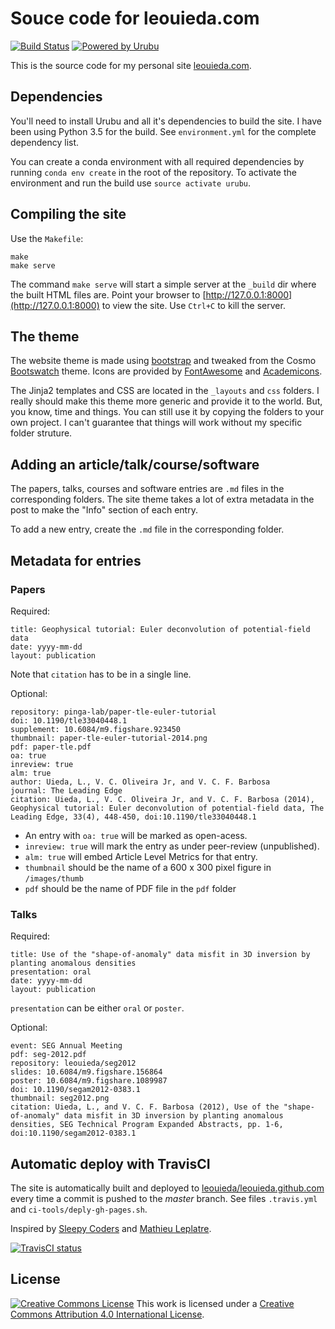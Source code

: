 # Souce code for leouieda.com

[![Build Status](https://img.shields.io/travis/leouieda/website/master.svg?style=flat-square)](https://travis-ci.org/leouieda/website)
[![Powered by Urubu](https://img.shields.io/badge/powered_by-urubu-blue.svg?style=flat-square)](http://urubu.jandecaluwe.com/)

This is the source code for my personal site
[leouieda.com](http://www.leouieda.com).

## Dependencies

You'll need to install Urubu and all it's dependencies to build the site. I
have been using Python 3.5 for the build. See `environment.yml` for the
complete dependency list.

You can create a conda environment with all required dependencies by running
`conda env create` in the root of the repository. To activate the environment
and run the build use `source activate urubu`.

## Compiling the site

Use the `Makefile`:

    make
    make serve

The command `make serve` will start a simple server at the `_build` dir
where the built HTML files are.
Point your browser to [http://127.0.0.1:8000](http://127.0.0.1:8000)
to view the site.
Use `Ctrl+C` to kill the server.

## The theme

The website theme is made using [bootstrap](http://getbootstrap.com/)
and tweaked from the Cosmo [Bootswatch](http://bootswatch.com/) theme.
Icons are provided by [FontAwesome](http://fontawesome.io/) and
[Academicons](http://jpswalsh.github.io/academicons/).

The Jinja2 templates and CSS are located in the `_layouts` and `css` folders.
I really should make this theme more generic and provide it to the world.
But, you know, time and things.
You can still use it by copying the folders to your own project.
I can't guarantee that things will work without my specific folder struture.

## Adding an article/talk/course/software

The papers, talks, courses and software entries are `.md` files in the
corresponding folders.
The site theme takes a lot of extra metadata in the post to make the "Info"
section of each entry.

To add a new entry, create the `.md` file in the corresponding folder.

## Metadata for entries

### Papers

Required:

    title: Geophysical tutorial: Euler deconvolution of potential-field data
    date: yyyy-mm-dd
    layout: publication

Note that `citation` has to be in a single line.

Optional:

    repository: pinga-lab/paper-tle-euler-tutorial
    doi: 10.1190/tle33040448.1
    supplement: 10.6084/m9.figshare.923450
    thumbnail: paper-tle-euler-tutorial-2014.png
    pdf: paper-tle.pdf
    oa: true
    inreview: true
    alm: true
    author: Uieda, L., V. C. Oliveira Jr, and V. C. F. Barbosa
    journal: The Leading Edge
    citation: Uieda, L., V. C. Oliveira Jr, and V. C. F. Barbosa (2014), Geophysical tutorial: Euler deconvolution of potential-field data, The Leading Edge, 33(4), 448-450, doi:10.1190/tle33040448.1

* An entry with `oa: true` will be marked as open-acess.
* `inreview: true` will mark the entry as under peer-review (unpublished).
* `alm: true` will embed Article Level Metrics for that entry.
* `thumbnail`  should be the name of a 600 x 300 pixel figure in
  `/images/thumb`
* `pdf` should be the name of PDF file in the `pdf` folder

### Talks

Required:

    title: Use of the "shape-of-anomaly" data misfit in 3D inversion by planting anomalous densities
    presentation: oral
    date: yyyy-mm-dd
    layout: publication

`presentation` can be either `oral` or `poster`.

Optional:

    event: SEG Annual Meeting
    pdf: seg-2012.pdf
    repository: leouieda/seg2012
    slides: 10.6084/m9.figshare.156864
    poster: 10.6084/m9.figshare.1089987
    doi: 10.1190/segam2012-0383.1
    thumbnail: seg2012.png
    citation: Uieda, L., and V. C. F. Barbosa (2012), Use of the "shape-of-anomaly" data misfit in 3D inversion by planting anomalous densities, SEG Technical Program Expanded Abstracts, pp. 1-6, doi:10.1190/segam2012-0383.1


## Automatic deploy with TravisCI

The site is automatically built and deployed to
[leouieda/leouieda.github.com](https://github.com/leouieda/leouieda.github.com)
every time a commit is pushed to the *master* branch.
See files `.travis.yml` and `ci-tools/deply-gh-pages.sh`.

Inspired by
[Sleepy Coders](http://sleepycoders.blogspot.com.au/2013/03/sharing-travis-ci-generated-files.html)
and
[Mathieu Leplatre](http://blog.mathieu-leplatre.info/publish-your-pelican-blog-on-github-pages-via-travis-ci.html).

[![TravisCI status](http://img.shields.io/travis/leouieda/website.svg?style=flat)](https://travis-ci.org/leouieda/website)

## License

[![Creative Commons
License](https://i.creativecommons.org/l/by/4.0/88x31.png)](http://creativecommons.org/licenses/by/4.0/)
This work is licensed under a
[Creative Commons Attribution 4.0 International
License](http://creativecommons.org/licenses/by/4.0/).
